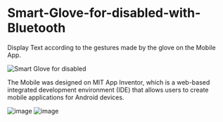 # Smart-Glove-for-disabled-with-Bluetooth

Display Text according to the gestures made by the glove on the Mobile App.

![Smart Glove for disabled](https://user-images.githubusercontent.com/87815926/227033489-a257a6b3-300e-45f4-b462-bfdf7e19df06.png)

The Mobile was designed on MIT App Inventor, which is a web-based integrated development environment (IDE) that allows users to create mobile applications for Android devices. 

![image](https://github.com/AbhinavB7/Smart-Glove-for-disabled-with-Bluetooth/assets/87815926/40ae74c5-75b7-4996-84bb-38547e2d3384)
![image](https://github.com/AbhinavB7/Smart-Glove-for-disabled-with-Bluetooth/assets/87815926/8a89c109-e0a9-4884-9da2-cb5f209b4599)



